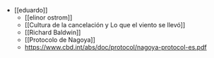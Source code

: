 

- [[eduardo]]
	- [[elinor ostrom]]
	- [[Cultura de la cancelación y Lo que el viento se llevó]]
	- [[Richard Baldwin]] 
	- [[Protocolo de Nagoya]] 
	- https://www.cbd.int/abs/doc/protocol/nagoya-protocol-es.pdf



